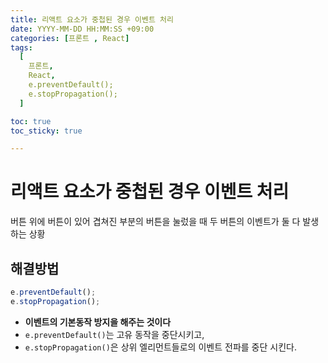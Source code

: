 ```yaml
---
title: 리액트 요소가 중첩된 경우 이벤트 처리
date: YYYY-MM-DD HH:MM:SS +09:00
categories: [프론트 , React]
tags:
  [
    프론트,
    React,
    e.preventDefault();
    e.stopPropagation();
  ]

toc: true
toc_sticky: true

---
```


# 리액트 요소가 중첩된 경우 이벤트 처리

버튼 위에 버튼이 있어 겹쳐진 부분의 버튼을 눌렀을 때 두 버튼의 이벤트가 둘 다 발생하는 상황

## 해결방법

```javascript
e.preventDefault();
e.stopPropagation();
```

- **이벤트의 기본동작 방지을 해주는 것이다**
- `e.preventDefault()`는 고유 동작을 중단시키고,
- `e.stopPropagation()`은 상위 엘리먼트들로의 이벤트 전파를 중단 시킨다.